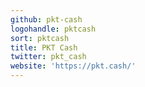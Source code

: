 ```yaml
---
github: pkt-cash
logohandle: pktcash
sort: pktcash
title: PKT Cash
twitter: pkt_cash
website: 'https://pkt.cash/'
---
```

